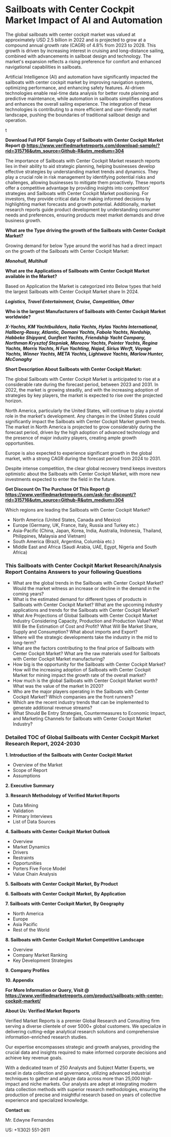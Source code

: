 <meta name="title" content="Global Sailboats with Center Cockpit Market Impact of AI and Automation"><meta name="description" content="The global sailboats with center cockpit market was valued at approximately USD 2.5 billion in 2022 and is projected to grow at a compound annual growth rate (CAGR) of"><meta name="title" content="Sailboats with Center Cockpit Market Size, Share, Scope, Trends, Growth, Opportunities, Analysis, Forecast"><h1>Sailboats with Center Cockpit Market Impact of AI and Automation</h1><p>The global sailboats with center cockpit market was valued at approximately USD 2.5 billion in 2022 and is projected to grow at a compound annual growth rate (CAGR) of 4.8% from 2023 to 2028. This growth is driven by increasing interest in cruising and long-distance sailing, combined with advancements in sailboat design and technology. The market's expansion reflects a rising preference for comfort and enhanced navigational capabilities in sailboats.</p><p>Artificial Intelligence (AI) and automation have significantly impacted the sailboats with center cockpit market by improving navigation systems, optimizing performance, and enhancing safety features. AI-driven technologies enable real-time data analysis for better route planning and predictive maintenance, while automation in sailboats simplifies operations and enhances the overall sailing experience. The integration of these technologies is contributing to a more efficient and user-friendly market landscape, pushing the boundaries of traditional sailboat design and operation.</p>t</p><p id="" class=""><strong>Download Full PDF Sample Copy of Sailboats with Center Cockpit Market Report @ <a href="https://www.verifiedmarketreports.com/download-sample/?rid=315716&utm_source=Github-R&utm_medium=304" target="_blank">https://www.verifiedmarketreports.com/download-sample/?rid=315716&utm_source=Github-R&utm_medium=304</a></strong></p><p>The importance of&nbsp;Sailboats with Center Cockpit Market research reports lies in their ability to aid strategic planning, helping businesses develop effective strategies by understanding market trends and dynamics. They play a crucial role in risk management by identifying potential risks and challenges, allowing businesses to mitigate them proactively. These reports offer a competitive advantage by providing insights into competitors' strategies and Sailboats with Center Cockpit Market positioning. For investors, they provide critical data for making informed decisions by highlighting market forecasts and growth potential. Additionally, market research reports guide product development by understanding consumer needs and preferences, ensuring products meet market demands and drive business growth.</p><p><strong>What are the&nbsp;Type driving the growth of the Sailboats with Center Cockpit Market?</strong></p><p id="" class="">Growing demand for below Type around the world has had a direct impact on the growth of the Sailboats with Center Cockpit Market:</p><em><strong>Monohull, Multihull</strong></em></p><strong>What are the&nbsp;Applications&nbsp;of Sailboats with Center Cockpit Market available in the Market?</strong></p><p id="" class="">Based on Application the Market is categorized into Below types that held the largest Sailboats with Center Cockpit Market share In 2024.</p><em><strong>Logistics, Travel Entertainment, Cruise, Competition, Other</strong></em></p><strong>Who is the largest Manufacturers of Sailboats with Center Cockpit Market worldwide?</strong></p><p><em><strong>X-Yachts, KM Yachtbuilders, Italia Yachts, Hylas Yachts International, Hallberg-Rassy, Atlantic, Domani Yachts, Fabola Yachts, Nordship, Habbeke Shipyard, Gunfleet Yachts, Friendship Yacht Company, Northman Krysztof Stepniak, Morozov Yachts, Pointer Yachts, Regina Yachts, Morris Yachts, N Fun Yachting, Najad, Sirius Werft, Voyage Yachts, Winner Yachts, META Yachts, Lightwave Yachts, Marlow Hunter, McConaghy</strong></em></p><p id="" class=""><strong>Short Description About Sailboats with Center Cockpit Market:</strong></p><p>The global Sailboats with Center Cockpit Market is anticipated to rise at a considerable rate during the forecast period, between 2023 and 2031. In 2022, the market is growing steadily, and with the increasing adoption of strategies by key players, the market is expected to rise over the projected horizon.</p><p>North America, particularly the United States, will continue to play a pivotal role in the market's development. Any changes in the United States could significantly impact the Sailboats with Center Cockpit Market growth trends. The market in North America is projected to grow considerably during the forecast period, driven by the high adoption of advanced technology and the presence of major industry players, creating ample growth opportunities.</p><p>Europe is also expected to experience significant growth in the global market, with a strong CAGR during the forecast period from 2024 to 2031.</p><p>Despite intense competition, the clear global recovery trend keeps investors optimistic about the Sailboats with Center Cockpit Market, with more new investments expected to enter the field in the future.</p><p id="" class=""><strong>Get Discount On The Purchase Of This Report @ <a href="https://www.verifiedmarketreports.com/ask-for-discount/?rid=315716&utm_source=Github-R&utm_medium=304" target="_blank">https://www.verifiedmarketreports.com/ask-for-discount/?rid=315716&utm_source=Github-R&utm_medium=304</a></strong></p>Which regions are leading the Sailboats with Center Cockpit Market?</p><ul><li>North America (United States, Canada and Mexico)</li><li>Europe (Germany, UK, France, Italy, Russia and Turkey etc.)</li><li>Asia-Pacific (China, Japan, Korea, India, Australia, Indonesia, Thailand, Philippines, Malaysia and Vietnam)</li><li>South America (Brazil, Argentina, Columbia etc.)</li><li>Middle East and Africa (Saudi Arabia, UAE, Egypt, Nigeria and South Africa)</li></ul><h3 id="" class="">This Sailboats with Center Cockpit Market Research/Analysis Report Contains Answers to your following Questions</h3><ul><li>What are the global trends in the Sailboats with Center Cockpit Market? Would the market witness an increase or decline in the demand in the coming years?</li><li>What is the estimated demand for different types of products in Sailboats with Center Cockpit Market? What are the upcoming industry applications and trends for the Sailboats with Center Cockpit Market?</li><li>What Are Projections of Global Sailboats with Center Cockpit Market Industry Considering Capacity, Production and Production Value? What Will Be the Estimation of Cost and Profit? What Will Be Market Share, Supply and Consumption? What about imports and Export?</li><li>Where will the strategic developments take the industry in the mid to long-term?</li><li>What are the factors contributing to the final price of Sailboats with Center Cockpit Market? What are the raw materials used for Sailboats with Center Cockpit Market manufacturing?</li><li>How big is the opportunity for the Sailboats with Center Cockpit Market? How will the increasing adoption of Sailboats with Center Cockpit Market for mining impact the growth rate of the overall market?</li><li>How much is the global Sailboats with Center Cockpit Market worth? What was the value of the market In 2020?</li><li>Who are the major players operating in the Sailboats with Center Cockpit Market? Which companies are the front runners?</li><li>Which are the recent industry trends that can be implemented to generate additional revenue streams?</li><li>What Should Be Entry Strategies, Countermeasures to Economic Impact, and Marketing Channels for Sailboats with Center Cockpit Market Industry?</li></ul><h3 id="" class="">Detailed TOC of Global Sailboats with Center Cockpit Market Research Report, 2024-2030</h3><p id="" class=""><strong>1. Introduction of the Sailboats with Center Cockpit Market</strong></p><ul><li>Overview of the Market</li><li>Scope of Report</li><li>Assumptions</li></ul><p id="" class=""><strong>2. Executive Summary</strong></p><p id="" class=""><strong>3. Research Methodology of Verified Market Reports</strong></p><ul><li>Data Mining</li><li>Validation</li><li>Primary Interviews</li><li>List of Data Sources</li></ul><p id="" class=""><strong>4. Sailboats with Center Cockpit Market Outlook</strong></p><ul><li>Overview</li><li>Market Dynamics</li><li>Drivers</li><li>Restraints</li><li>Opportunities</li><li>Porters Five Force Model</li><li>Value Chain Analysis</li></ul><p id="" class=""><strong>5. Sailboats with Center Cockpit Market, By Product</strong></p><p id="" class=""><strong>6. Sailboats with Center Cockpit Market, By Application</strong></p><p id="" class=""><strong>7. Sailboats with Center Cockpit Market, By Geography</strong></p><ul><li>North America</li><li>Europe</li><li>Asia Pacific</li><li>Rest of the World</li></ul><p id="" class=""><strong>8. Sailboats with Center Cockpit Market Competitive Landscape</strong></p><ul><li>Overview</li><li>Company Market Ranking</li><li>Key Development Strategies</li></ul><p id="" class=""><strong>9. Company Profiles</strong></p><p id="" class=""><strong>10. Appendix</strong></p><p id="" class=""><strong>For More Information or Query, Visit @ <a href="https://www.verifiedmarketreports.com/product/sailboats-with-center-cockpit-market/" target="_blank">https://www.verifiedmarketreports.com/product/sailboats-with-center-cockpit-market/</a></strong></p><p id="" class=""><strong>About Us: Verified Market Reports</strong></p><p id="" class="">Verified Market Reports is a premier Global Research and Consulting firm serving a diverse clientele of over 5000+ global customers. We specialize in delivering cutting-edge analytical research solutions and comprehensive information-enriched research studies.</p><p id="" class="">Our expertise encompasses strategic and growth analyses, providing the crucial data and insights required to make informed corporate decisions and achieve key revenue goals.</p><p id="" class="">With a dedicated team of 250 Analysts and Subject Matter Experts, we excel in data collection and governance, utilizing advanced industrial techniques to gather and analyze data across more than 25,000 high-impact and niche markets. Our analysts are adept at integrating modern data collection methods with superior research methodologies, ensuring the production of precise and insightful research based on years of collective experience and specialized knowledge.</p><p id="" class=""><strong>Contact us:</strong></p><p id="" class="">Mr. Edwyne Fernandes</p><p id="" class="">US: +1(302) 551-2611</p>